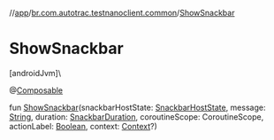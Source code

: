 //[app](../../index.md)/[br.com.autotrac.testnanoclient.common](index.md)/[ShowSnackbar](-show-snackbar.md)

# ShowSnackbar

[androidJvm]\

@[Composable](https://developer.android.com/reference/kotlin/androidx/compose/runtime/Composable.html)

fun [ShowSnackbar](-show-snackbar.md)(snackbarHostState: [SnackbarHostState](https://developer.android.com/reference/kotlin/androidx/compose/material3/SnackbarHostState.html), message: [String](https://kotlinlang.org/api/latest/jvm/stdlib/kotlin/-string/index.html), duration: [SnackbarDuration](https://developer.android.com/reference/kotlin/androidx/compose/material3/SnackbarDuration.html), coroutineScope: CoroutineScope, actionLabel: [Boolean](https://kotlinlang.org/api/latest/jvm/stdlib/kotlin/-boolean/index.html), context: [Context](https://developer.android.com/reference/kotlin/android/content/Context.html)?)
